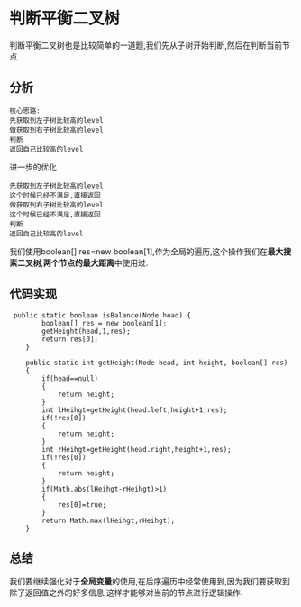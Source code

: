 # 判断平衡二叉树
判断平衡二叉树也是比较简单的一道题,我们先从子树开始判断,然后在判断当前节点
## 分析
```
核心思路:
先获取到左子树比较高的level
做获取到右子树比较高的level
判断
返回自己比较高的level
```
进一步的优化
```
先获取到左子树比较高的level
这个时候已经不满足,直接返回
做获取到右子树比较高的level
这个时候已经不满足,直接返回
判断
返回自己比较高的level
```
我们使用boolean[] res=new boolean[1],作为全局的遍历,这个操作我们在**最大搜索二叉树**,**两个节点的最大距离**中使用过.
## 代码实现
```
 public static boolean isBalance(Node head) {
        boolean[] res = new boolean[1];
        getHeight(head,1,res);
        return res[0];
    }

    public static int getHeight(Node head, int height, boolean[] res)
    {
        if(head==null)
        {
            return height;
        }
        int lHeihgt=getHeight(head.left,height+1,res);
        if(!res[0])
        {
            return height;
        }
        int rHeihgt=getHeight(head.right,height+1,res);
        if(!res[0])
        {
            return height;
        }
        if(Math.abs(lHeihgt-rHeihgt)>1)
        {
            res[0]=true;
        }
        return Math.max(lHeihgt,rHeihgt);
    }
```
## 总结
我们要继续强化对于**全局变量**的使用,在后序遍历中经常使用到,因为我们要获取到除了返回值之外的好多信息,这样才能够对当前的节点进行逻辑操作.
